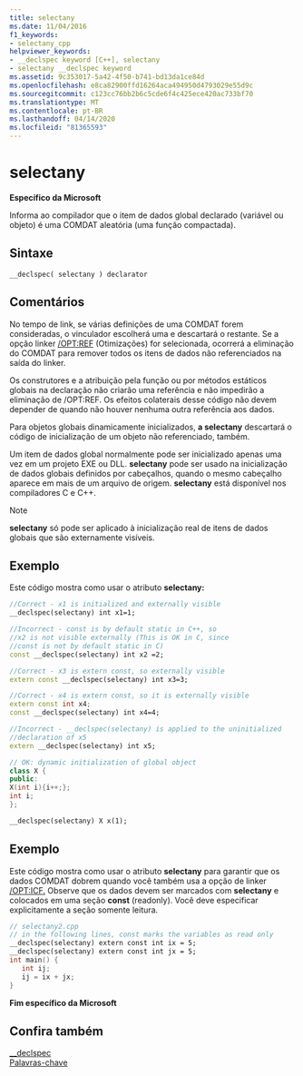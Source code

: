 ```yaml
---
title: selectany
ms.date: 11/04/2016
f1_keywords:
- selectany_cpp
helpviewer_keywords:
- __declspec keyword [C++], selectany
- selectany __declspec keyword
ms.assetid: 9c353017-5a42-4f50-b741-bd13da1ce84d
ms.openlocfilehash: e8ca82900ffd16264aca494950d4793029e55d9c
ms.sourcegitcommit: c123cc76bb2b6c5cde6f4c425ece420ac733bf70
ms.translationtype: MT
ms.contentlocale: pt-BR
ms.lasthandoff: 04/14/2020
ms.locfileid: "81365593"
---
```

# <a name="selectany"></a>selectany

**Específico da Microsoft**

Informa ao compilador que o item de dados global declarado (variável ou objeto) é uma COMDAT aleatória (uma função compactada).

## <a name="syntax"></a>Sintaxe

```
__declspec( selectany ) declarator
```

## <a name="remarks"></a>Comentários

No tempo de link, se várias definições de uma COMDAT forem consideradas, o vinculador escolherá uma e descartará o restante. Se a opção linker [/OPT:REF](../build/reference/opt-optimizations.md) (Otimizações) for selecionada, ocorrerá a eliminação do COMDAT para remover todos os itens de dados não referenciados na saída do linker.

Os construtores e a atribuição pela função ou por métodos estáticos globais na declaração não criarão uma referência e não impedirão a eliminação de /OPT:REF. Os efeitos colaterais desse código não devem depender de quando não houver nenhuma outra referência aos dados.

Para objetos globais dinamicamente inicializados, **a selectany** descartará o código de inicialização de um objeto não referenciado, também.

Um item de dados global normalmente pode ser inicializado apenas uma vez em um projeto EXE ou DLL. **selectany** pode ser usado na inicialização de dados globais definidos por cabeçalhos, quando o mesmo cabeçalho aparece em mais de um arquivo de origem. **selectany** está disponível nos compiladores C e C++.

> [!NOTE]
> **selectany** só pode ser aplicado à inicialização real de itens de dados globais que são externamente visíveis.

## <a name="example"></a>Exemplo

Este código mostra como usar o atributo **selectany:**

```cpp
//Correct - x1 is initialized and externally visible
__declspec(selectany) int x1=1;

//Incorrect - const is by default static in C++, so
//x2 is not visible externally (This is OK in C, since
//const is not by default static in C)
const __declspec(selectany) int x2 =2;

//Correct - x3 is extern const, so externally visible
extern const __declspec(selectany) int x3=3;

//Correct - x4 is extern const, so it is externally visible
extern const int x4;
const __declspec(selectany) int x4=4;

//Incorrect - __declspec(selectany) is applied to the uninitialized
//declaration of x5
extern __declspec(selectany) int x5;

// OK: dynamic initialization of global object
class X {
public:
X(int i){i++;};
int i;
};

__declspec(selectany) X x(1);
```

## <a name="example"></a>Exemplo

Este código mostra como usar o atributo **selectany** para garantir que os dados COMDAT dobrem quando você também usa a opção de linker [/OPT:ICF.](../build/reference/opt-optimizations.md) Observe que os dados devem ser marcados com **selectany** e colocados em uma seção **const** (readonly). Você deve especificar explicitamente a seção somente leitura.

```cpp
// selectany2.cpp
// in the following lines, const marks the variables as read only
__declspec(selectany) extern const int ix = 5;
__declspec(selectany) extern const int jx = 5;
int main() {
   int ij;
   ij = ix + jx;
}
```

**Fim específico da Microsoft**

## <a name="see-also"></a>Confira também

[__declspec](../cpp/declspec.md)<br/>
[Palavras-chave](../cpp/keywords-cpp.md)
